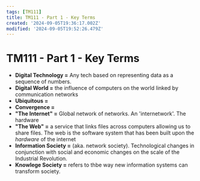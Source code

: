 ```yaml
---
tags: [TM111]
title: TM111 - Part 1 - Key Terms
created: '2024-09-05T19:36:17.002Z'
modified: '2024-09-05T19:52:26.479Z'
---
```


# TM111 - Part 1 - Key Terms

- **Digital Technology =** Any tech based on representing data as a sequence of numbers.
- **Digital World =** the influence of computers on the world linked by communication networks
- **Ubiquitous =**
- **Convergence =**
- **"The Internet" =** Global network of networks. An 'internetwork'. The hardware
- **"The Web" =** a service that links files across computers allowing us to share files. The web is the software system that has been built upon the *hardware* of the internet
- **Information Society =** (aka. network society). Technological changes in conjunction with social and economic changes on the scale of the Industrial Revolution.
- **Knowlege Society =** refers to thbe way new information systems can transform society. 

